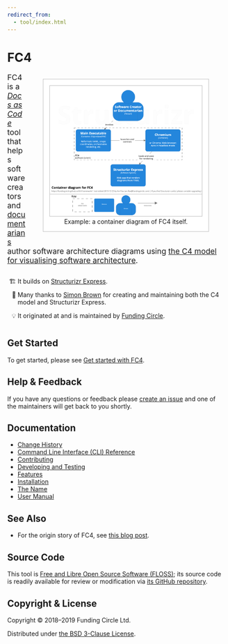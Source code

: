 ```yaml
---
redirect_from:
  - tool/index.html
---
```

# FC4

<style>
  figure {
    float: right;
    border: 1px solid silver;
    padding: 1em;
    text-align: center;

    /* Hides the rule under the headings where it would otherwise appear behind the figure. */
    background-color: white;
  }

  figure > img {
    border: 1px solid silver;
    min-width: 350px;
    min-height: 299px;
  }

  figure + p { font-size: 125%; }

  ul#info {
    margin-top: 2em;
    margin-bottom: 3em;
  }

  ul#info > li {
    margin-bottom: 1em;
  }

  /* list-style-type with a string value is supported by Firefox and Chrome, but not Safari.
     The character after the emoji is a unicode non-breaking space (U+00A0) — I tried to reference
     it via a hex code so it would be clearer but I couldn’t figure that out. The reason it’s there
     is to add some space between the list item markers and the list item content but *only* in
     those browsers that support list-style-type with a string, because if I used, say, margin or
     padding to acheive that, then in those browsers that *don’t* support list-style-type with a
     string, there’d be too much space between the markers and content. This way the list looks good
     in all three of the browsers I care about: Firefox, Chrome, and Safari.

     If you’re wondering why I didn’t use list-style-type: symbols("🏗 " "🙏 " "💡 ") it’s because
     symbols is supported only by Firefox.

     BTW I wanted to make the list markers larger (say, 150%) but couldn’t figure that out. */
  li#builds { list-style-type: "🏗 "; }
  li#thanks { list-style-type: "🙏 "; }
  li#origin { list-style-type: "💡 "; }
</style>

<figure>
  <img src="img/diagrams/fc4-02-container.png" width="350" height="299"
       alt="Example: a container diagram of FC4 itself.">
  <figcaption>Example: a container diagram of FC4 itself.</figcaption>
</figure>

FC4 is a [_Docs as Code_][docs-as-code] tool that helps software creators and
[documentarians][documentarians] author software architecture diagrams using
[the C4 model for visualising software architecture][c4-model].

<ul id="info">
  <li id="builds">
    It builds on <a href="https://structurizr.com/express">Structurizr Express</a>.
  </li>
  <li id="thanks">
    Many thanks to <a href="http://simonbrown.je/">Simon Brown</a> for creating and maintaining both
    the C4 model and Structurizr Express.
  </li>
  <li id="origin">
    It originated at and is maintained by <a href="https://engineering.fundingcircle.com/">Funding
    Circle</a>.
  </li>
</ul>


## Get Started

To get started, please see [Get started with FC4](docs/get-started).


## Help & Feedback

If you have any questions or feedback please [create an issue][new-issue] and one of the maintainers
will get back to you shortly.


## Documentation

* [Change History](change-history)
* [Command Line Interface (CLI) Reference](docs/reference/cli)
* [Contributing](contributing)
* [Developing and Testing](docs/dev)
* [Features](docs/features)
* [Installation](docs/manual/installation)
* [The Name](docs/name)
* [User Manual](docs/manual)


## See Also

* For the origin story of FC4, see [this blog post][fc4-blog-post].


## Source Code

This tool is [Free and Libre Open Source Software (FLOSS)][floss]; its source code is readily
available for review or modification via [its GitHub repository][repo].


## Copyright & License

Copyright © 2018–2019 Funding Circle Ltd.

Distributed under [the BSD 3-Clause License][license].


[c4-model]: https://c4model.com/
[docs-as-code]: https://www.writethedocs.org/guide/docs-as-code/
[documentarians]: https://www.writethedocs.org/documentarians/
[fc4-blog-post]: https://engineering.fundingcircle.com/blog/2018/09/07/the-fc4-framework/
[floss]: https://en.wikipedia.org/wiki/Free_and_open-source_software
[license]: https://github.com/FundingCircle/fc4-framework/blob/main/LICENSE
[new-issue]: https://github.com/FundingCircle/fc4-framework/issues/new
[repo]: https://github.com/FundingCircle/fc4-framework
